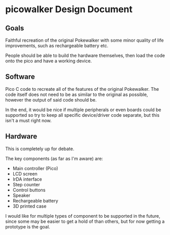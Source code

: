 # picowalker Design Document


## Goals

Faithful recreation of the original Pokewalker with some minor quality of life improvements, such as rechargeable battery etc.

People should be able to build the hardware themselves, then load the code onto the pico and have a working device.


## Software

Pico C code to recreate all of the features of the original Pokewalker.
The code itself does not need to be as similar to the original as possible, however the output of said code should be.

In the end, it would be nice if multiple peripherals or even boards could be supported so try to keep all specific device/driver code separate, but this isn't a must right now.



## Hardware

This is completely up for debate.

The key components (as far as I'm aware) are:

- Main controller (Pico)
- LCD screen
- IrDA interface
- Step counter
- Control buttons
- Speaker
- Rechargeable battery
- 3D printed case

I would like for multiple types of component to be supported in the future, since some may be easier to get a hold of than others, but for now getting a prototype is the goal.

